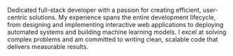 Dedicated full-stack developer with a passion for creating efficient, user-centric solutions. My experience spans the entire development lifecycle, from designing and implementing interactive web applications to deploying automated systems and building machine learning models. I excel at solving complex problems and am committed to writing clean, scalable code that delivers measurable results.
